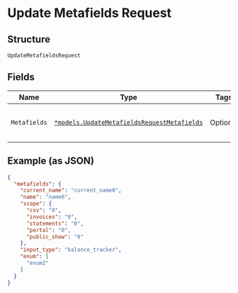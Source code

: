
# Update Metafields Request

## Structure

`UpdateMetafieldsRequest`

## Fields

| Name | Type | Tags | Description |
|  --- | --- | --- | --- |
| `Metafields` | [`*models.UpdateMetafieldsRequestMetafields`](../../doc/models/containers/update-metafields-request-metafields.md) | Optional | This is a container for one-of cases. |

## Example (as JSON)

```json
{
  "metafields": {
    "current_name": "current_name0",
    "name": "name6",
    "scope": {
      "csv": "0",
      "invoices": "0",
      "statements": "0",
      "portal": "0",
      "public_show": "0"
    },
    "input_type": "balance_tracker",
    "enum": [
      "enum2"
    ]
  }
}
```

